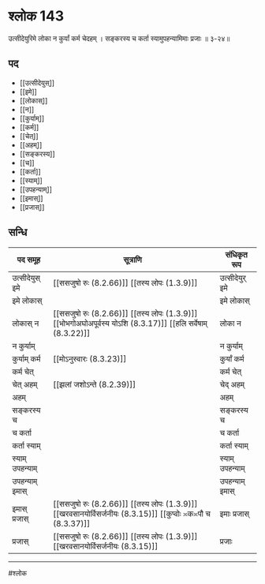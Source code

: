 # श्लोक 143

उत्सीदेयुरिमे लोका न कुर्यां कर्म चेदहम् ।
सङ्करस्य च कर्ता स्यामुपहन्यामिमाः प्रजाः ॥ ३-२४॥


## पद 

- [[उत्सीदेयुस्]]
- [[इमे]]
- [[लोकास्]]
- [[न]]
- [[कुर्याम्]]
- [[कर्म]]
- [[चेत्]]
- [[अहम्]]
- [[सङ्करस्य]]
- [[च]]
- [[कर्ता]]
- [[स्याम्]]
- [[उपहन्याम्]]
- [[इमास्]]
- [[प्रजास्]]

## सन्धि

| पद समूह | सूत्राणि | संधिकृत रूप |
| ----- | ----- | ----- |
| उत्सीदेयुस् इमे |  [[ससजुषो रुः (8.2.66)]] [[तस्य लोपः (1.3.9)]] | उत्सीदेयुर् इमे |
| इमे लोकास् |  | इमे लोकास् |
| लोकास् न |  [[ससजुषो रुः (8.2.66)]] [[तस्य लोपः (1.3.9)]] [[भोभगोअघोअपूर्वस्य योऽशि (8.3.17)]] [[हलि सर्वेषाम् (8.3.22)]] | लोका न |
| न कुर्याम् |  | न कुर्याम् |
| कुर्याम् कर्म |  [[मोऽनुस्वारः (8.3.23)]] | कुर्यां कर्म |
| कर्म चेत् |  | कर्म चेत् |
| चेत् अहम् |  [[झलां जशोऽन्ते (8.2.39)]] | चेद् अहम् |
| अहम् |  | अहम् |
| सङ्करस्य च |  | सङ्करस्य च |
| च कर्ता |  | च कर्ता |
| कर्ता स्याम् |  | कर्ता स्याम् |
| स्याम् उपहन्याम् |  | स्याम् उपहन्याम् |
| उपहन्याम् इमास् |  | उपहन्याम् इमास् |
| इमास् प्रजास् |  [[ससजुषो रुः (8.2.66)]] [[तस्य लोपः (1.3.9)]] [[खरवसानयोर्विसर्जनीयः (8.3.15)]] [[कुप्वोः ≍क≍पौ च (8.3.37)]] | इमाः प्रजास् |
| प्रजास् |  [[ससजुषो रुः (8.2.66)]] [[तस्य लोपः (1.3.9)]] [[खरवसानयोर्विसर्जनीयः (8.3.15)]] | प्रजाः |


---

#श्लोक
